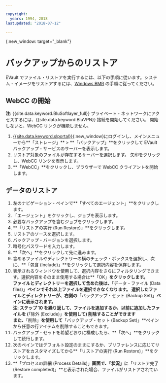 ```yaml
---

copyright:
  years: 1994, 2018
lastupdated: "2018-07-12"

---
```

{:new_window: target="_blank"}

# バックアップからのリストア

EVault でファイル・リストアを実行するには、以下の手順に従います。システム・イメージをリストアするには、[Windows BMR](restoring-evault-bmr-system-volume-image.html) の手順に従ってください。

## WebCC の開始

**注**: {{site.data.keyword.BluSoftlayer_full}} プライベート・ネットワークにアクセスするには、{{site.data.keyword.BluVPN}} 接続を開始してください。 開始しないと、WebCC リンクが機能しません。

1. [{{site.data.keyword.slportal}}](https://control.softlayer.com/){:new_window}にログインし、メインメニューから**「ストレージ」** > **「バックアップ」**をクリックして EVault バックアップ・サービスのサーバーを表示します。
2. リストア対象のファイルが存在するサーバーを選択します。 矢印をクリックし、WebCC リンクを表示します。
3. **「WebCC」**をクリックし、ブラウザーで WebCC クライアントを開始します。

## データのリストア

1. 左のナビゲーション・ペインで**「すべてのエージェント」**をクリックします。
2. 「エージェント」をクリックし、ジョブを表示します。
3. 必要なバックアップを含むジョブをクリックします。
4. **「リストアの実行 (Run Restore)」**をクリックします。
5. リストアのソースを選択します。
6. バックアップ・バージョンを選択します。
7. 暗号化パスワードを入力します。
8. **「次へ」**をクリックして先に進みます。
9. 含めるファイルやディレクトリーの横のチェック・ボックスを選択し、次に、**「包含 (Include)」**をクリックして選択内容を保存します。
10. 表示されるウィンドウを使用して、選択内容をさらにフィルタリングできます。選択内容をそのまま使用する場合は**「OK」**をクリックします。 <br/>
ファイルとディレクトリーを選択して含めた後は、**「データ・ファイル (Data files)」**ペインでそれ以上ファイルを選択できなくなります。 選択したファイルとディレクトリーが、右側の**「バックアップ・セット (Backup Set)」**ペインに表示されます。 <br/>**注**: ステップ 10 を繰り返して、ファイルを追加するか、以前に追加したファイルを (**「除外 (Exclude)」**を使用して) 削除することができます <br/>また、**「削除」**を使用して**「バックアップ・セット (Backup Set)」**ペインから任意の行アイテムを削除することもできます。
11. バックアップ・セットを希望どおりに構成したら、**「次へ」**をクリックして続行します。
12. 次のペインではデフォルト設定のままにするか、プリファレンスに応じてリストアをカスタマイズしてから**「リストアの実行 (Run Restore)」**をクリックします。
13. **「プロセスの詳細 (Process Details)」**画面で、「状況」に**「リストア完了 (Restore completed)」**と表示された場合、ファイルがリストアされています。
